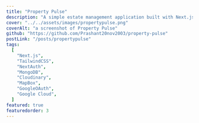 ```yaml
---
title: "Property Pulse"
description: "A simple estate management application built with Next.js, TailwindCSS, NextAuth, MongoDB, Cloudinary, MapBox, and GoogleOAuth."
cover: "../../assets/images/propertypulse.png"
coverAlt: "a screenshot of Property Pulse"
github: "https://github.com/Prashant20nov2003/property-pulse"
postLink: "/posts/propertypulse"
tags:
  [
    "Next.js",
    "TailwindCSS",
    "NextAuth",
    "MongoDB",
    "Cloudinary",
    "MapBox",
    "GoogleOAuth",
    "Google Cloud",
  ]
featured: true
featuredorder: 3
---
```

